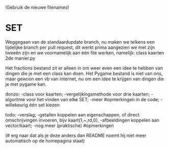 !Gebruik de nieuwe filenames!

# SET
Weggegaan van de standaardupdate branch, nu maken we telkens een tijdelijke branch per pull request, dit werkt prima aangezien we met zijn tweeën zijn en we voornamelijk aan één file werken, namelijk:
  class kaarten 2de manier.py

Het fractions bestand zit er alleen in om weer even een idee te hebben van dingen die je met een class kan doen.
Het Pygame bestand is niet van ons, maar gewoon een vb van internet, nu om een idee te krijgen van dingen die je met pygame kan.

donzo:
  -class voor kaarten;
  -vergelijkingsmethode voor drie kaarten;
  -algoritme voor het vinden van elke SET;
  -meer #opmerkingen in de code;
  -willekeurig één set kiezen

todo:
  -verslag;
  -getallen koppelen aan eigenschappen, of direct omschrijvingen invoeren, bijv kaart(1,~,rd,0),
    -afbeeldingen koppelen aan vector/kaart;
  -nog meer (praktische) #opmerkingen

(# erg naar dat als je deze anders dan README noemt hij niet meer automatisch op de homepagina staat)

